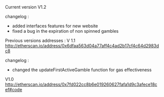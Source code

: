 Current version
V1.2

changelog :
- added interfaces features for new website
- fixed a bug in the expiration of non spinned gambles

Previous versions addresses :
V 1.1
http://etherscan.io/address/0x6dfaa563d04a77aff4c4ad2b17cf4c64d2983dc8

changelog :
- changed the updateFirstActiveGamble function for gas effectiveness

V1.0
http://etherscan.io/address/0x7fd022cc8b6e019260627fafa1d9c3afece18cef#code

